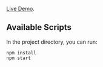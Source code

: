 [Live Demo](https://nb256.github.io/react-custom-line-chart/).

## Available Scripts

In the project directory, you can run:

```
npm install
npm start
```
